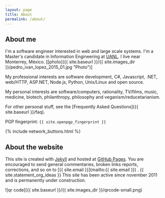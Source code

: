 ```yaml
---
layout: page
title: About
permalink: /about/
---
```


## About me ###########################################################

I'm a software engineer interested in web and large scale systems. I'm a
Master's candidate in Information Engineering at [UANL](http://www.uanl.mx
"UANL"). I live near Monterrey, México.
[[photo]({{ site.baseurl }}/{{ site.images_dir }}/pedro_ivan_lopez_2015_01.jpg "Photo")]

My professional interests are software development, C#, Javascript, .NET,
web/HTTP, ASP.NET, Node.js, Python, Unix/Linux and open source.

My personal interests are software/computers, rationality, TV/films, music,
medicine, biotech, philanthropy, philosophy and veganism/reducetarianism.

For other personal stuff, see the
[Frequently Asked Questions]({{ site.baseurl }}/faq).

PGP fingerprint: `{{ site.openpgp_fingerprint }}`

{% include network_buttons.html %}

## About the website ##################################################

This site is created with [Jekyll](http://jekyllrb.com) and hosted at
[GitHub Pages](https://pages.github.com). You are encouraged to send general
commentaries, broken links reports, corrections, and so on to
[{{ site.email }}](mailto:{{ site.email }}) .  {{ site.statement_org_ideas }}
This site has been active since november 2011 and is permanently under construction.

![qr code]({{ site.baseurl }}/{{ site.images_dir }}/qrcode-small.png)
